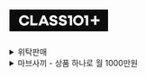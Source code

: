 [![Class 101](https://github.com/chris0825/SmartStore/blob/main/Class%20101/class%20101.png)](https://class101.net/ko)
============================

<details>
<summary> 위탁판매 </summary>
  
| Chapter | Title |
|:-:|:-:|
| 2 | [판매상품 등록하기]() |
| 3 | [업무 프로세스]() |
| 4 | [상품 관리 방법 알아보기]() |
| 5 | [매출 전략]() |
| 6 | [사업 중심잡기]() |
</details>

<details>
<summary> 마브사끼 - 상품 하나로 월 1000만원 </summary>
  
| Chapter | Title |
|:-:|:-:|
| 1 | [작은 기업에게 적합한 온라인 마케팅 전략](https://github.com/chris0825/SmartStore/blob/main/Class%20101/Mavsaki/Chapter%2001) |
| 2 | [누구에게 무엇이 필요한가(상품 분석)](https://github.com/chris0825/SmartStore/blob/main/Class%20101/Mavsaki/Chapter%2007) |
| 3 | [초보자를 위한 스마트스토어 30분 속성 강의](https://github.com/chris0825/SmartStore/blob/main/Class%20101/Mavsaki/Chapter%2007) |
| 4 | [실제 사례로 알아보는 스마트스토어 상위노출 노하우](https://github.com/chris0825/SmartStore/blob/main/Class%20101/Mavsaki/Chapter%2007) |
| 5 | [구매 전환율 200% 높이는 상세 페이지 구성과 노하우](https://github.com/chris0825/SmartStore/blob/main/Class%20101/Mavsaki/Chapter%2007) |
| 6 | [상품 키워드 정하는 ](https://github.com/chris0825/SmartStore/blob/main/Class%20101/Mavsaki/Chapter%2007) |
| 7 | [SEO 최적화에 맞춘 상품 등록하기](https://github.com/chris0825/SmartStore/blob/main/Class%20101/Mavsaki/Chapter%2007) |
| 8 | [100% 상위 노출 시키는 방법](https://github.com/chris0825/SmartStore/blob/main/Class%20101/Mavsaki/Chapter%2008) |
  
</details>
